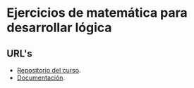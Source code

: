 # Ejercicios de matemática para desarrollar lógica


## URL's
+ [Repositorio del curso](https://github.com/petrix12/logica2022.git).
+ [Documentación](https://docspp.netlify.app/guide/logica/numeros2022/numeros2022-P01.html).